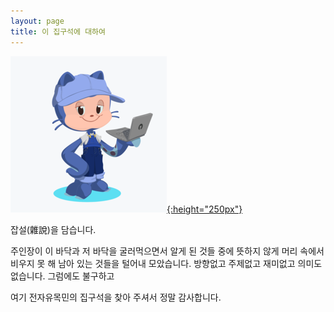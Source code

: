 ```yaml
---
layout: page
title: 이 집구석에 대하여
---
```


[![Electronic Nomad's Octocat](/media/common/electronicnomad_octocat.png){:height="250px"}](https://myoctocat.com/)

잡설(雜說)을 담습니다.  

주인장이 이 바닥과 저 바닥을 굴러먹으면서 알게 된 것들 중에
뜻하지 않게 머리 속에서 비우지 못 해 남아 있는 것들을 털어내 모았습니다.
방향없고 주제없고 재미없고 의미도 없습니다. 그럼에도 불구하고

여기 전자유목민의 집구석을 찾아 주셔서 정말 감사합니다.
